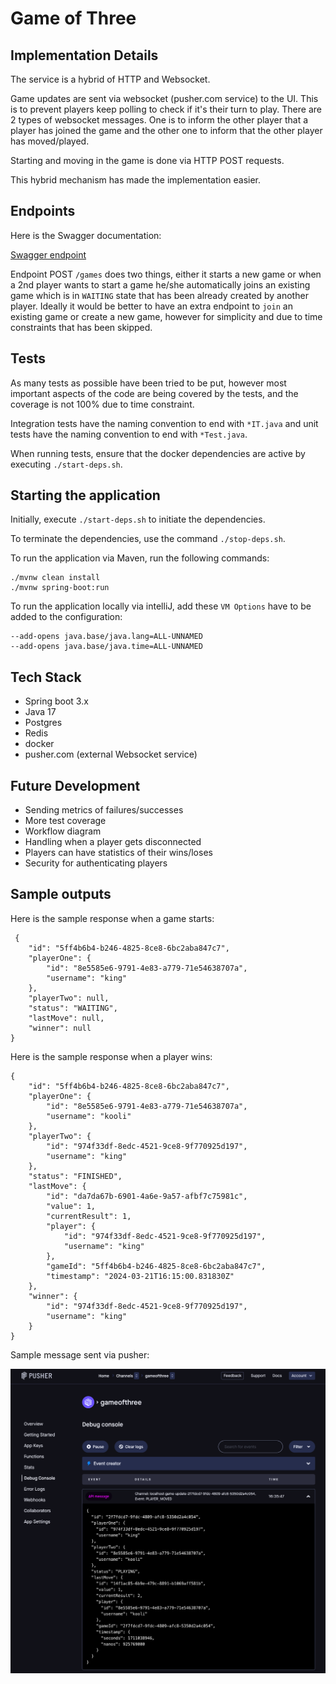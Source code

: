 # Game of Three
## Implementation Details

The service is a hybrid of HTTP and Websocket.

Game updates are sent via websocket (pusher.com service) to the UI. This is to prevent players keep polling to check if it's their turn to play.
There are 2 types of websocket messages. One is to inform the other player that a player has joined the game and the other one to inform that the other player has moved/played.

Starting and moving in the game is done via HTTP POST requests.

This hybrid mechanism has made the implementation easier.


## Endpoints

Here is the Swagger documentation:

[Swagger endpoint](http://localhost:8080/swagger-ui/index.html)

Endpoint POST ``/games`` does two things, either it starts a new game or when a 2nd player wants to start a game he/she automatically joins an existing game which is in `WAITING` state that has been already created by another player.
Ideally it would be better to have an extra endpoint to `join` an existing game or create a new game, however for simplicity and due to time constraints that has been skipped.


## Tests

As many tests as possible have been tried to be put, however most important aspects of the code are being covered by the tests, and the coverage is not 100% due to time constraint.

Integration tests have the naming convention to end with `*IT.java` and unit tests have the naming convention to end with `*Test.java`.

When running tests, ensure that the docker dependencies are active by executing `./start-deps.sh`.

## Starting the application

Initially, execute `./start-deps.sh` to initiate the dependencies.

To terminate the dependencies, use the command `./stop-deps.sh`.

To run the application via Maven, run the following commands:
```
./mvnw clean install
./mvnw spring-boot:run
```
To run the application locally via intelliJ, add these `VM Options` have to be added to the configuration:
```
--add-opens java.base/java.lang=ALL-UNNAMED
--add-opens java.base/java.time=ALL-UNNAMED
```

## Tech Stack

- Spring boot 3.x
- Java 17
- Postgres
- Redis
- docker
- pusher.com (external Websocket service)

## Future Development

- Sending metrics of failures/successes
- More test coverage
- Workflow diagram
- Handling when a player gets disconnected
- Players can have statistics of their wins/loses
- Security for authenticating players

## Sample outputs

Here is the sample response when a game starts:
```
 {
    "id": "5ff4b6b4-b246-4825-8ce8-6bc2aba847c7",
    "playerOne": {
        "id": "8e5585e6-9791-4e83-a779-71e54638707a",
        "username": "king"
    },
    "playerTwo": null,
    "status": "WAITING",
    "lastMove": null,
    "winner": null
}
```
Here is the sample response when a player wins:

```
{
    "id": "5ff4b6b4-b246-4825-8ce8-6bc2aba847c7",
    "playerOne": {
        "id": "8e5585e6-9791-4e83-a779-71e54638707a",
        "username": "kooli"
    },
    "playerTwo": {
        "id": "974f33df-8edc-4521-9ce8-9f770925d197",
        "username": "king"
    },
    "status": "FINISHED",
    "lastMove": {
        "id": "da7da67b-6901-4a6e-9a57-afbf7c75981c",
        "value": 1,
        "currentResult": 1,
        "player": {
            "id": "974f33df-8edc-4521-9ce8-9f770925d197",
            "username": "king"
        },
        "gameId": "5ff4b6b4-b246-4825-8ce8-6bc2aba847c7",
        "timestamp": "2024-03-21T16:15:00.831830Z"
    },
    "winner": {
        "id": "974f33df-8edc-4521-9ce8-9f770925d197",
        "username": "king"
    }
}
```
Sample message sent via pusher:

!["Widget"](./etc/pusher.png)
